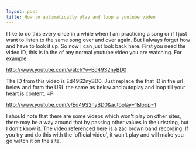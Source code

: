 ```yaml
---
layout: post
title: How to automatically play and loop a youtube video
---
```


I like to do this every once in a while when I am practicing a song or if I just want to listen to the same song over and over again. But I always forget how and have to look it up. So now I can just look back here. First you need the video ID, this is in the of any normal youtube video you are watching. For example:

http://www.youtube.com/watch?v=Ed49S2nyBD0

The ID from this video is Ed49S2nyBD0. Just replace the that ID in the url below and form the URL the same as below and autoplay and loop till your heart is content. =P

http://www.youtube.com/v/Ed49S2nyBD0&autoplay=1&loop=1

I should note that there are some videos which won't play on other sites, there may be a way around that by passing other values in the urlstring, but I don't know it. The video referenced here is a zac brown band recording. If you try and do this with the 'official video', it won't play and will make you go watch it on the site.